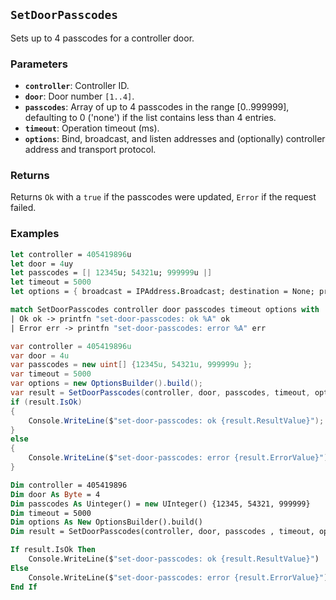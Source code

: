 ## `SetDoorPasscodes`

Sets up to 4 passcodes for a controller door.

### Parameters
- **`controller`**: Controller ID.
- **`door`**: Door number `[1..4]`.
- **`passcodes`**: Array of up to 4 passcodes in the range [0..999999], defaulting to 0 ('none') if the list contains less than 4 entries.
- **`timeout`**: Operation timeout (ms).
- **`options`**: Bind, broadcast, and listen addresses and (optionally) controller address and transport protocol.

### Returns
Returns `Ok` with a `true` if the passcodes were updated, `Error` if the request failed.


### Examples
```fsharp
let controller = 405419896u
let door = 4uy
let passcodes = [| 12345u; 54321u; 999999u |]
let timeout = 5000
let options = { broadcast = IPAddress.Broadcast; destination = None; protoocol = None; debug = true }

match SetDoorPasscodes controller door passcodes timeout options with
| Ok ok -> printfn "set-door-passcodes: ok %A" ok
| Error err -> printfn "set-door-passcodes: error %A" err
```

```csharp
var controller = 405419896u
var door = 4u
var passcodes = new uint[] {12345u, 54321u, 999999u };
var timeout = 5000
var options = new OptionsBuilder().build();
var result = SetDoorPasscodes(controller, door, passcodes, timeout, options);
if (result.IsOk)
{
    Console.WriteLine($"set-door-passcodes: ok {result.ResultValue}");
}
else
{
    Console.WriteLine($"set-door-passcodes: error {result.ErrorValue}");
}
```

```vb
Dim controller = 405419896
Dim door As Byte = 4
Dim passcodes As Uinteger() = new UInteger() {12345, 54321, 999999}
Dim timeout = 5000
Dim options As New OptionsBuilder().build()
Dim result = SetDoorPasscodes(controller, door, passcodes , timeout, options)

If result.IsOk Then
    Console.WriteLine($"set-door-passcodes: ok {result.ResultValue}")
Else
    Console.WriteLine($"set-door-passcodes: error {result.ErrorValue}")
End If
```

